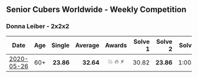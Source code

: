 ## Senior Cubers Worldwide - Weekly Competition
### Donna Leiber - 2x2x2

| Date | Age | Single | Average | Awards | Solve 1 | Solve 2 | Solve 3 | Solve 4 | Solve 5 | Video |
| :--: | :--: | --: | --: | :--: | --: | --: | --: | --: | --: | :-- |
| [2020-05-26](../../results/222/2020-05-26.md) | 60+ | **23.86** | **32.64** | 💥 🔥 ⚡ | 30.82 | **23.86** | 1:00.00 | 42.99 | 24.12 | [Link](https://www.facebook.com/events/688407551989463/permalink/690853598411525/) |


<!-- Global site tag (gtag.js) - Google Analytics -->
<script async src="https://www.googletagmanager.com/gtag/js?id=UA-86348435-3"></script>
<script>window.dataLayer = window.dataLayer || []; function gtag() {dataLayer.push(arguments);} gtag('js', new Date()); gtag('config', 'UA-86348435-3');</script>
